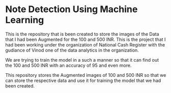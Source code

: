 # Note Detection Using Machine Learning
This is the repository that is been created to store the images of the Data that I had been Augmented for the 100 and 500 INR. This is 
the project that I had been working under the organization of National Cash Register with the gudiance of Vinod one of the data analytics
in the organization.

We are trying to train the model in a such a manner so that it can find out the 100 and 500 INR with an accuracy of 95 and even more.

This repository stores the Augmented images of 100 and 500 INR so that we can store the respective data and use it for training the model that
we had been created.
